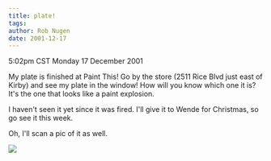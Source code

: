```yaml
---
title: plate!
tags: 
author: Rob Nugen
date: 2001-12-17
---
```


<title></title>
<p class=date>5:02pm CST Monday 17 December 2001</p>

<p>My plate is finished at Paint This!  Go by the store (2511 Rice
Blvd just east of Kirby) and see my plate in the window!  How will you
know which one it is?  It's the one that looks like a paint explosion.</p>

<p>I haven't seen it yet since it was fired.  I'll give it to Wende
for Christmas, so go see it this week.</p>

<p>Oh, I'll scan a pic of it as well.</p>

<p><img src='/images/rob/wL-ROB.gif'/></p>

